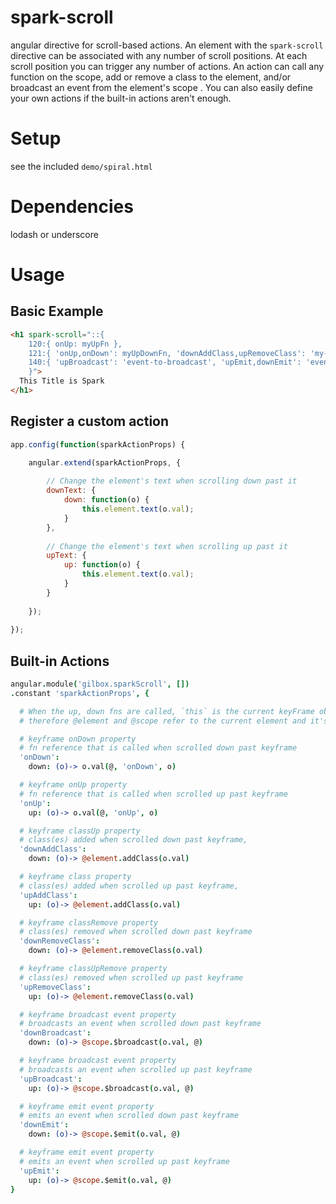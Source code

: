spark-scroll
============

angular directive for scroll-based actions. An element with the `spark-scroll` directive can be associated with any number of scroll positions. At each scroll position you can trigger any number of actions. An action can call any function on the scope, add or remove a class to the element, and/or broadcast an event from the element's scope . You can also easily define your own actions if the built-in actions aren't enough.

Setup
=====

see the included `demo/spiral.html`

Dependencies
=====

lodash or underscore

Usage
=====

## Basic Example

```html
<h1 spark-scroll="::{
    120:{ onUp: myUpFn },
    121:{ 'onUp,onDown': myUpDownFn, 'downAddClass,upRemoveClass': 'my-class my-other-class' },
    140:{ 'upBroadcast': 'event-to-broadcast', 'upEmit,downEmit': 'event-to-emit' }
    }">
  This Title is Spark
</h1>
```

## Register a custom action

```javascript
app.config(function(sparkActionProps) {

    angular.extend(sparkActionProps, {
    
        // Change the element's text when scrolling down past it
        downText: {
            down: function(o) {
                this.element.text(o.val);
            }
        },
        
        // Change the element's text when scrolling up past it
        upText: {
            up: function(o) {
                this.element.text(o.val);
            }
        }
        
    });
    
});
```

## Built-in Actions

```coffeescript
angular.module('gilbox.sparkScroll', [])
.constant 'sparkActionProps', {

  # When the up, down fns are called, `this` is the current keyFrame object and `o` is the action object
  # therefore @element and @scope refer to the current element and it's scope

  # keyframe onDown property
  # fn reference that is called when scrolled down past keyframe
  'onDown':
    down: (o)-> o.val(@, 'onDown', o)

  # keyframe onUp property
  # fn reference that is called when scrolled up past keyframe
  'onUp':
    up: (o)-> o.val(@, 'onUp', o)

  # keyframe classUp property
  # class(es) added when scrolled down past keyframe,
  'downAddClass':
    down: (o)-> @element.addClass(o.val)

  # keyframe class property
  # class(es) added when scrolled up past keyframe,
  'upAddClass':
    up: (o)-> @element.addClass(o.val)

  # keyframe classRemove property
  # class(es) removed when scrolled down past keyframe
  'downRemoveClass':
    down: (o)-> @element.removeClass(o.val)

  # keyframe classUpRemove property
  # class(es) removed when scrolled up past keyframe
  'upRemoveClass':
    up: (o)-> @element.removeClass(o.val)

  # keyframe broadcast event property
  # broadcasts an event when scrolled down past keyframe
  'downBroadcast':
    down: (o)-> @scope.$broadcast(o.val, @)

  # keyframe broadcast event property
  # broadcasts an event when scrolled up past keyframe
  'upBroadcast':
    up: (o)-> @scope.$broadcast(o.val, @)

  # keyframe emit event property
  # emits an event when scrolled down past keyframe
  'downEmit':
    down: (o)-> @scope.$emit(o.val, @)

  # keyframe emit event property
  # emits an event when scrolled up past keyframe
  'upEmit':
    up: (o)-> @scope.$emit(o.val, @)
}
```
